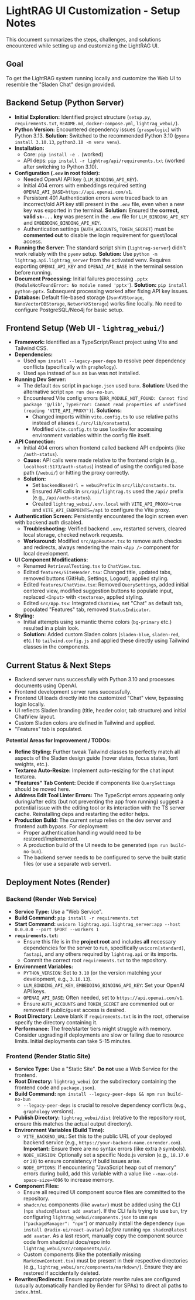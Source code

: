 # LightRAG UI Customization - Setup Notes

This document summarizes the steps, challenges, and solutions encountered while setting up and customizing the LightRAG UI.

## Goal

To get the LightRAG system running locally and customize the Web UI to resemble the "Sladen Chat" design provided.

## Backend Setup (Python Server)

*   **Initial Exploration:** Identified project structure (`setup.py`, `requirements.txt`, `README.md`, `docker-compose.yml`, `lightrag_webui/`).
*   **Python Version:** Encountered dependency issues (`graspologic`) with Python 3.13. **Solution:** Switched to the recommended Python 3.10 (`pyenv install 3.10.13`, `python3.10 -m venv venv`).
*   **Installation:**
    *   Core: `pip install -e .` (worked)
    *   API deps: `pip install -r lightrag/api/requirements.txt` (worked after switching to Python 3.10).
*   **Configuration (`.env` in root folder):**
    *   Needed OpenAI API key (`LLM_BINDING_API_KEY`).
    *   Initial 404 errors with embeddings required setting `OPENAI_API_BASE=https://api.openai.com/v1`.
    *   Persistent 401 Authentication errors were traced back to an incorrect/old API key still present in the `.env` file, even when a new key was exported in the terminal. **Solution:** Ensured the **correct, valid `sk-...` key** was present in the `.env` file for `LLM_BINDING_API_KEY` and `EMBEDDING_BINDING_API_KEY`.
    *   Authentication settings (`AUTH_ACCOUNTS`, `TOKEN_SECRET`) must be **commented out** to disable the login requirement for guest/local access.
*   **Running the Server:** The standard script shim (`lightrag-server`) didn't work reliably with the `pyenv` setup. **Solution:** Use `python -m lightrag.api.lightrag_server` from the activated venv. Requires exporting `OPENAI_API_KEY` and `OPENAI_API_BASE` in the terminal session before running.
*   **Document Processing:** Initial failures processing `.pptx` (`ModuleNotFoundError: No module named 'pptx'`). **Solution:** `pip install python-pptx`. Subsequent processing worked after fixing API key issues.
*   **Database:** Default file-based storage (`JsonKVStorage`, `NanoVectorDBStorage`, `NetworkXStorage`) works fine locally. No need to configure PostgreSQL/Neo4j for basic setup.

## Frontend Setup (Web UI - `lightrag_webui/`)

*   **Framework:** Identified as a TypeScript/React project using Vite and Tailwind CSS.
*   **Dependencies:**
    *   Used `npm install --legacy-peer-deps` to resolve peer dependency conflicts (specifically with `graphology`).
    *   Used `npm` instead of `bun` as `bun` was not installed.
*   **Running Dev Server:**
    *   The default `dev` script in `package.json` used `bunx`. **Solution:** Used the alternative script `npm run dev-no-bun`.
    *   Encountered Vite config errors (`ERR_MODULE_NOT_FOUND: Cannot find package '@/lib'`, `TypeError: Cannot read properties of undefined (reading 'VITE_API_PROXY')`). **Solutions:**
        *   Changed imports within `vite.config.ts` to use relative paths instead of aliases (`./src/lib/constants`).
        *   Modified `vite.config.ts` to use `loadEnv` for accessing environment variables within the config file itself.
*   **API Connection:**
    *   Initial 404 errors when frontend called backend API endpoints (like `/auth-status`).
    *   **Cause:** API calls were made relative to the frontend origin (e.g., `localhost:5173/auth-status`) instead of using the configured base path (`/webui/`) or hitting the proxy correctly.
    *   **Solution:**
        *   Set `backendBaseUrl = webuiPrefix` in `src/lib/constants.ts`.
        *   Ensured API calls in `src/api/lightrag.ts` used the `/api/` prefix (e.g., `/api/auth-status`).
        *   Created `lightrag_webui/.env.local` with `VITE_API_PROXY=true` and `VITE_API_ENDPOINTS=/api` to configure the Vite proxy.
*   **Authentication Screen:** Persistently encountered the login screen even with backend auth disabled.
    *   **Troubleshooting:** Verified backend `.env`, restarted servers, cleared local storage, checked network requests.
    *   **Workaround:** Modified `src/AppRouter.tsx` to remove auth checks and redirects, always rendering the main `<App />` component for local development.
*   **UI Component Modifications:**
    *   Renamed `RetrievalTesting.tsx` to `ChatView.tsx`.
    *   Edited `features/SiteHeader.tsx`: Changed title, updated tabs, removed buttons (GitHub, Settings, Logout), applied styling.
    *   Edited `features/ChatView.tsx`: Removed `QuerySettings`, added initial centered view, modified suggestion buttons to populate input, replaced `<Input>` with `<textarea>`, applied styling.
    *   Edited `src/App.tsx`: Integrated `ChatView`, set "Chat" as default tab, populated "Features" tab, removed `StatusIndicator`.
*   **Styling:**
    *   Initial attempts using semantic theme colors (`bg-primary` etc.) resulted in a plain look.
    *   **Solution:** Added custom Sladen colors (`sladen-blue`, `sladen-red`, etc.) to `tailwind.config.js` and applied these directly using Tailwind classes in the components.

## Current Status & Next Steps

*   Backend server runs successfully with Python 3.10 and processes documents using OpenAI.
*   Frontend development server runs successfully.
*   Frontend UI loads directly into the customized "Chat" view, bypassing login locally.
*   UI reflects Sladen branding (title, header color, tab structure) and initial ChatView layout.
*   Custom Sladen colors are defined in Tailwind and applied.
*   "Features" tab is populated.

**Potential Areas for Improvement / TODOs:**

*   **Refine Styling:** Further tweak Tailwind classes to perfectly match all aspects of the Sladen design guide (hover states, focus states, font weights, etc.).
*   **Textarea Auto-Resize:** Implement auto-resizing for the chat input textarea.
*   **"Features" Tab Content:** Decide if components like `QuerySettings` should be moved here.
*   **Address Edit Tool Linter Errors:** The TypeScript errors appearing only during/after edits (but not preventing the app from running) suggest a potential issue with the editing tool or its interaction with the TS server cache. Reinstalling deps and restarting the editor helps.
*   **Production Build:** The current setup relies on the dev server and frontend auth bypass. For deployment:
    *   Proper authentication handling would need to be restored/implemented.
    *   A production build of the UI needs to be generated (`npm run build-no-bun`).
    *   The backend server needs to be configured to serve the built static files (or use a separate web server).

## Deployment Notes (Render)

### Backend (Render Web Service)

*   **Service Type:** Use a "Web Service".
*   **Build Command:** `pip install -r requirements.txt`
*   **Start Command:** `uvicorn lightrag.api.lightrag_server:app --host 0.0.0.0 --port $PORT --workers 1`
*   **`requirements.txt`:**
    *   Ensure this file is in the **project root** and includes **all** necessary dependencies for the server to run, specifically `uvicorn[standard]`, `fastapi`, and any others required by `lightrag.api` or its imports.
    *   Commit the correct root `requirements.txt` to the repository.
*   **Environment Variables:**
    *   `PYTHON_VERSION`: Set to `3.10` (or the version matching your development, e.g., `3.10.13`).
    *   `LLM_BINDING_API_KEY`, `EMBEDDING_BINDING_API_KEY`: Set your OpenAI API keys.
    *   `OPENAI_API_BASE`: Often needed, set to `https://api.openai.com/v1`.
    *   Ensure `AUTH_ACCOUNTS` and `TOKEN_SECRET` are commented out or removed if public/guest access is desired.
*   **Root Directory:** Leave blank if `requirements.txt` is in the root, otherwise specify the directory containing it.
*   **Performance:** The free/starter tiers might struggle with memory. Consider upgrading if deployments are slow or failing due to resource limits. Initial deployments can take 5-15 minutes.

### Frontend (Render Static Site)

*   **Service Type:** Use a "Static Site". **Do not** use a Web Service for the frontend.
*   **Root Directory:** `lightrag_webui` (or the subdirectory containing the frontend code and `package.json`).
*   **Build Command:** `npm install --legacy-peer-deps && npm run build-no-bun`
    *   `--legacy-peer-deps` is crucial to resolve dependency conflicts (e.g., `graphology` versions).
*   **Publish Directory:** `lightrag_webui/dist` (relative to the repository root, ensure this matches the actual output directory).
*   **Environment Variables (Build Time):**
    *   `VITE_BACKEND_URL`: Set this to the public URL of your deployed backend service (e.g., `https://your-backend-name.onrender.com`). **Important:** Ensure there are no syntax errors (like extra `@` symbols).
    *   `NODE_VERSION`: Optionally set a specific Node.js version (e.g., `18.17.0` or `20`) to ensure consistency if build issues arise.
    *   `NODE_OPTIONS`: If encountering "JavaScript heap out of memory" errors during build, add this variable with a value like `--max-old-space-size=4096` to increase memory.
*   **Component Files:**
    *   Ensure all required UI component source files are committed to the repository.
    *   `shadcn/ui` components (like `avatar`) must be added using the CLI (`npx shadcn@latest add avatar`). If the CLI fails trying to use `bun`, try configuring `lightrag_webui/components.json` to use `npm` (`"packageManager": "npm"`) or manually install the dependency (`npm install @radix-ui/react-avatar`) *before* running `npx shadcn@latest add avatar`. As a last resort, manually copy the component source code from shadcn/ui docs/repo into `lightrag_webui/src/components/ui/`.
    *   Custom components (like the potentially missing `MarkdownContent.tsx`) must be present in their respective directories (e.g., `lightrag_webui/src/components/markdown/`). Ensure they are restored if accidentally deleted.
*   **Rewrites/Redirects:** Ensure appropriate rewrite rules are configured (usually automatically handled by Render for SPAs) to direct all paths to `index.html`. 